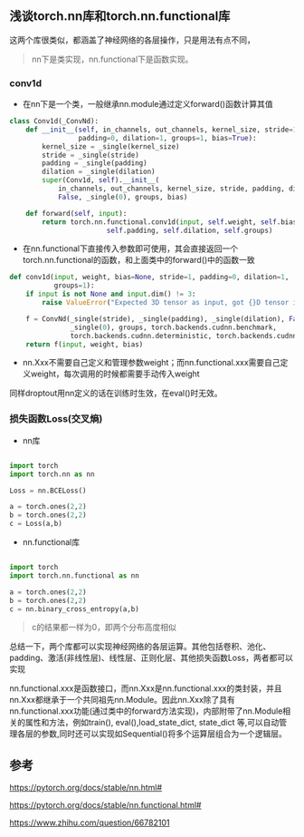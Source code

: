 ## 浅谈torch.nn库和torch.nn.functional库

这两个库很类似，都涵盖了神经网络的各层操作，只是用法有点不同，

>nn下是类实现，nn.functional下是函数实现。

### conv1d

- 在nn下是一个类，一般继承nn.module通过定义forward()函数计算其值

```py
class Conv1d(_ConvNd):
    def __init__(self, in_channels, out_channels, kernel_size, stride=1,
                 padding=0, dilation=1, groups=1, bias=True):
        kernel_size = _single(kernel_size)
        stride = _single(stride)
        padding = _single(padding)
        dilation = _single(dilation)
        super(Conv1d, self).__init__(
            in_channels, out_channels, kernel_size, stride, padding, dilation,
            False, _single(0), groups, bias)

    def forward(self, input):
        return torch.nn.functional.conv1d(input, self.weight, self.bias, self.stride,
                        self.padding, self.dilation, self.groups)
```

- 在nn.functional下直接传入参数即可使用，其会直接返回一个torch.nn.functional的函数，和上面类中的forward()中的函数一致

```py
def conv1d(input, weight, bias=None, stride=1, padding=0, dilation=1,
           groups=1):
    if input is not None and input.dim() != 3:
        raise ValueError("Expected 3D tensor as input, got {}D tensor instead.".format(input.dim()))

    f = ConvNd(_single(stride), _single(padding), _single(dilation), False,
               _single(0), groups, torch.backends.cudnn.benchmark,
               torch.backends.cudnn.deterministic, torch.backends.cudnn.enabled)
    return f(input, weight, bias)
```


- nn.Xxx不需要自己定义和管理参数weight；而nn.functional.xxx需要自己定义weight，每次调用的时候都需要手动传入weight

同样droptout用nn定义的话在训练时生效，在eval()时无效。



### 损失函数Loss(交叉熵)

- nn库
```py

import torch
import torch.nn as nn

Loss = nn.BCELoss()

a = torch.ones(2,2)
b = torch.ones(2,2)
c = Loss(a,b)

```

- nn.functional库

```py

import torch
import torch.nn.functional as nn

a = torch.ones(2,2)
b = torch.ones(2,2)
c = nn.binary_cross_entropy(a,b)

```

>c的结果都一样为0，即两个分布高度相似

总结一下，两个库都可以实现神经网络的各层运算。其他包括卷积、池化、padding、激活(非线性层)、线性层、正则化层、其他损失函数Loss，两者都可以实现

nn.functional.xxx是函数接口，而nn.Xxx是nn.functional.xxx的类封装，并且nn.Xxx都继承于一个共同祖先nn.Module。因此nn.Xxx除了具有nn.functional.xxx功能(通过类中的forward方法实现)，内部附带了nn.Module相关的属性和方法，例如train(), eval(),load_state_dict, state_dict 等,可以自动管理各层的参数,同时还可以实现如Sequential()将多个运算层组合为一个逻辑层。

## 参考

https://pytorch.org/docs/stable/nn.html#

https://pytorch.org/docs/stable/nn.functional.html#

https://www.zhihu.com/question/66782101

